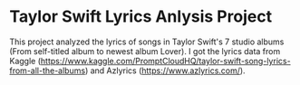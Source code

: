 # Taylor Swift Lyrics Anlysis Project
This project analyzed the lyrics of songs in Taylor Swift's 7 studio albums (From self-titled album to newest album Lover).
I got the lyrics data from Kaggle (https://www.kaggle.com/PromptCloudHQ/taylor-swift-song-lyrics-from-all-the-albums) and Azlyrics (https://www.azlyrics.com/). 
